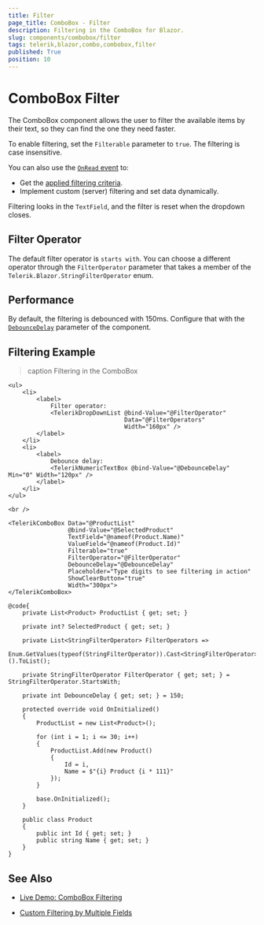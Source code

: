 ```yaml
---
title: Filter
page_title: ComboBox - Filter
description: Filtering in the ComboBox for Blazor.
slug: components/combobox/filter
tags: telerik,blazor,combo,combobox,filter
published: True
position: 10
---
```


# ComboBox Filter

The ComboBox component allows the user to filter the available items by their text, so they can find the one they need faster.

To enable filtering, set the `Filterable` parameter to `true`. The filtering is case insensitive. 

You can also use the [`OnRead` event](slug://components/combobox/events#onread) to:
* Get the [applied filtering criteria](slug://common-features-descriptors#through-the-onread-event).
* Implement custom (server) filtering and set data dynamically.

Filtering looks in the `TextField`, and the filter is reset when the dropdown closes.

## Filter Operator

The default filter operator is `starts with`. You can choose a different operator through the `FilterOperator` parameter that takes a member of the `Telerik.Blazor.StringFilterOperator` enum.

## Performance

By default, the filtering is debounced with 150ms. Configure that with the [`DebounceDelay`](slug://components/combobox/overview#parameters) parameter of the component.

## Filtering Example

>caption Filtering in the ComboBox

````RAZOR
<ul>
    <li>
        <label>
            Filter operator:
            <TelerikDropDownList @bind-Value="@FilterOperator"
                                 Data="@FilterOperators"
                                 Width="160px" />
        </label>
    </li>
    <li>
        <label>
            Debounce delay:
            <TelerikNumericTextBox @bind-Value="@DebounceDelay" Min="0" Width="120px" />
        </label>
    </li>
</ul>

<br />

<TelerikComboBox Data="@ProductList"
                 @bind-Value="@SelectedProduct"
                 TextField="@nameof(Product.Name)"
                 ValueField="@nameof(Product.Id)"
                 Filterable="true"
                 FilterOperator="@FilterOperator"
                 DebounceDelay="@DebounceDelay"
                 Placeholder="Type digits to see filtering in action"
                 ShowClearButton="true"
                 Width="300px">
</TelerikComboBox>

@code{
    private List<Product> ProductList { get; set; }

    private int? SelectedProduct { get; set; }

    private List<StringFilterOperator> FilterOperators =>
        Enum.GetValues(typeof(StringFilterOperator)).Cast<StringFilterOperator>().ToList();

    private StringFilterOperator FilterOperator { get; set; } = StringFilterOperator.StartsWith;

    private int DebounceDelay { get; set; } = 150;

    protected override void OnInitialized()
    {
        ProductList = new List<Product>();

        for (int i = 1; i <= 30; i++)
        {
            ProductList.Add(new Product()
            {
                Id = i,
                Name = $"{i} Product {i * 111}"
            });
        }

        base.OnInitialized();
    }

    public class Product
    {
        public int Id { get; set; }
        public string Name { get; set; }
    }
}
````

## See Also

* [Live Demo: ComboBox Filtering](https://demos.telerik.com/blazor-ui/combobox/filtering)

* [Custom Filtering by Multiple Fields](slug://dropdowns-kb-search-in-multiple-fields)


